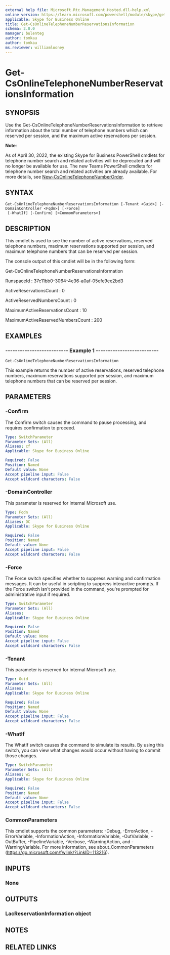 ```yaml
---
external help file: Microsoft.Rtc.Management.Hosted.dll-help.xml 
online version: https://learn.microsoft.com/powershell/module/skype/get-csonlinetelephonenumberreservationsinformation
applicable: Skype for Business Online
title: Get-CsOnlineTelephoneNumberReservationsInformation
schema: 2.0.0
manager: bulenteg
author: tomkau
author: tomkau
ms.reviewer: williamlooney
---
```


# Get-CsOnlineTelephoneNumberReservationsInformation

## SYNOPSIS
Use the Get-CsOnlineTelephoneNumberReservationsInformation to retrieve information about the total number of telephone numbers which can reserved per session, and the maximum active reservations per session.

**Note**:

As of April 30, 2022, the existing Skype for Business PowerShell cmdlets for telephone number search and related activities will be deprecated and will no longer be available for use. The new Teams PowerShell cmdlets for telephone number search and related activities are already available. For more details, see [New-CsOnlineTelephoneNumberOrder](https://learn.microsoft.com/powershell/module/teams/new-csonlinetelephonenumberorder?view=teams-ps).

## SYNTAX

```
Get-CsOnlineTelephoneNumberReservationsInformation [-Tenant <Guid>] [-DomainController <Fqdn>] [-Force]
 [-WhatIf] [-Confirm] [<CommonParameters>]
```

## DESCRIPTION
This cmdlet is used to see the number of active reservations, reserved telephone numbers, maximum reservations supported per session, and maximum telephone numbers that can be reserved per session.

The console output of this cmdlet will be in the following form:

Get-CsOnlineTelephoneNumberReservationsInformation

RunspaceId : 37c11bb0-3064-4e36-a0af-05efe9ee2bd3

ActiveReservationsCount : 0

ActiveReservedNumbersCount : 0

MaximumActiveReservationsCount : 10

MaximumActiveReservedNumbersCount : 200

## EXAMPLES

### -------------------------- Example 1 --------------------------
```
Get-CsOnlineTelephoneNumberReservationsInformation
```

This example returns the number of active reservations, reserved telephone numbers, maximum reservations supported per session, and maximum telephone numbers that can be reserved per session.


## PARAMETERS

### -Confirm
The Confirm switch causes the command to pause processing, and requires confirmation to proceed.

```yaml
Type: SwitchParameter
Parameter Sets: (All)
Aliases: cf
Applicable: Skype for Business Online

Required: False
Position: Named
Default value: None
Accept pipeline input: False
Accept wildcard characters: False
```

### -DomainController
This parameter is reserved for internal Microsoft use.

```yaml
Type: Fqdn
Parameter Sets: (All)
Aliases: DC
Applicable: Skype for Business Online

Required: False
Position: Named
Default value: None
Accept pipeline input: False
Accept wildcard characters: False
```

### -Force
The Force switch specifies whether to suppress warning and confirmation messages.
It can be useful in scripting to suppress interactive prompts.
If the Force switch isn't provided in the command, you're prompted for administrative input if required.

```yaml
Type: SwitchParameter
Parameter Sets: (All)
Aliases: 
Applicable: Skype for Business Online

Required: False
Position: Named
Default value: None
Accept pipeline input: False
Accept wildcard characters: False
```

### -Tenant
This parameter is reserved for internal Microsoft use.

```yaml
Type: Guid
Parameter Sets: (All)
Aliases: 
Applicable: Skype for Business Online

Required: False
Position: Named
Default value: None
Accept pipeline input: False
Accept wildcard characters: False
```

### -WhatIf
The WhatIf switch causes the command to simulate its results.
By using this switch, you can view what changes would occur without having to commit those changes.

```yaml
Type: SwitchParameter
Parameter Sets: (All)
Aliases: wi
Applicable: Skype for Business Online

Required: False
Position: Named
Default value: None
Accept pipeline input: False
Accept wildcard characters: False
```

### CommonParameters
This cmdlet supports the common parameters: -Debug, -ErrorAction, -ErrorVariable, -InformationAction, -InformationVariable, -OutVariable, -OutBuffer, -PipelineVariable, -Verbose, -WarningAction, and -WarningVariable. For more information, see about_CommonParameters (https://go.microsoft.com/fwlink/?LinkID=113216).

## INPUTS

### None


## OUTPUTS

### LacReservationInformation object

## NOTES

## RELATED LINKS
